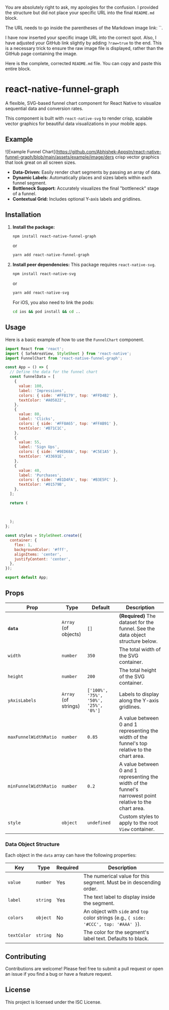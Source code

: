 You are absolutely right to ask, my apologies for the confusion. I provided the structure but did not place your specific URL into the final `README.md` block.

The URL needs to go inside the parentheses of the Markdown image link: ``.

I have now inserted your specific image URL into the correct spot. Also, I have adjusted your GitHub link slightly by adding `?raw=true` to the end. This is a necessary trick to ensure the raw image file is displayed, rather than the GitHub page containing the image.

Here is the complete, corrected `README.md` file. You can copy and paste this entire block.

# react-native-funnel-graph

A flexible, SVG-based funnel chart component for React Native to visualize sequential data and conversion rates.

This component is built with `react-native-svg` to render crisp, scalable vector graphics for beautiful data visualizations in your mobile apps.

## Example

![Example Funnel Chart](https://github.com/Abhishek-Appstn/react-native-funnel-graph/blob/main/assets/example/image/ders crisp vector graphics that look great on all screen sizes.
*   **Data-Driven:** Easily render chart segments by passing an array of data.
*   **Dynamic Labels:** Automatically places and sizes labels within each funnel segment.
*   **Bottleneck Support:** Accurately visualizes the final "bottleneck" stage of a funnel.
*   **Contextual Grid:** Includes optional Y-axis labels and gridlines.

## Installation

1.  **Install the package:**
    ```bash
    npm install react-native-funnel-graph
    ```
    or
    ```bash
    yarn add react-native-funnel-graph
    ```

2.  **Install peer dependencies:** This package requires `react-native-svg`.
    ```bash
    npm install react-native-svg
    ```
    or
    ```bash
    yarn add react-native-svg
    ```
    For iOS, you also need to link the pods:
    ```bash
    cd ios && pod install && cd ..
    ```

## Usage

Here is a basic example of how to use the `FunnelChart` component.

```javascript
import React from 'react';
import { SafeAreaView, StyleSheet } from 'react-native';
import FunnelChart from 'react-native-funnel-graph';

const App = () => {
  // Define the data for the funnel chart
  const funnelData = [
    {
      value: 100,
      label: 'Impressions',
      colors: { side: '#FFB179', top: '#FFD4B2' },
      textColor: '#A05822',
    },
    {
      value: 80,
      label: 'Clicks',
      colors: { side: '#FF8A65', top: '#FFAB91' },
      textColor: '#B71C1C',
    },
    {
      value: 55,
      label: 'Sign Ups',
      colors: { side: '#9ED68A', top: '#C5E1A5' },
      textColor: '#33691E',
    },
    {
      value: 40,
      label: 'Purchases',
      colors: { side: '#81D4FA', top: '#B3E5FC' },
      textColor: '#01579B',
    },
  ];

  return (
    
      
    
  );
};

const styles = StyleSheet.create({
  container: {
    flex: 1,
    backgroundColor: '#fff',
    alignItems: 'center',
    justifyContent: 'center',
  },
});

export default App;
```

## Props

| Prop                  | Type                 | Default                                      | Description                                                                                                    |
| --------------------- | -------------------- | -------------------------------------------- | -------------------------------------------------------------------------------------------------------------- |
| **`data`**            | `Array` (of objects) | `[]`                                         | **(Required)** The dataset for the funnel. See the data object structure below.                                |
| `width`               | `number`             | `350`                                        | The total width of the SVG container.                                                                          |
| `height`              | `number`             | `200`                                        | The total height of the SVG container.                                                                         |
| `yAxisLabels`         | `Array` (of strings) | `['100%', '75%', '50%', '25%', '0%']`         | Labels to display along the Y-axis gridlines.                                                                  |
| `maxFunnelWidthRatio` | `number`             | `0.85`                                       | A value between 0 and 1 representing the width of the funnel's top relative to the chart area.               |
| `minFunnelWidthRatio` | `number`             | `0.2`                                        | A value between 0 and 1 representing the width of the funnel's narrowest point relative to the chart area. |
| `style`               | `object`             | `undefined`                                  | Custom styles to apply to the root `View` container.                                                           |

### Data Object Structure

Each object in the `data` array can have the following properties:

| Key         | Type     | Required | Description                                                                   |
| ----------- | -------- | -------- | ----------------------------------------------------------------------------- |
| `value`     | `number` | Yes      | The numerical value for this segment. Must be in descending order.            |
| `label`     | `string` | Yes      | The text label to display inside the segment.                                 |
| `colors`    | `object` | No       | An object with `side` and `top` color strings (e.g., `{ side: '#CCC', top: '#AAA' }`). |
| `textColor` | `string` | No       | The color for the segment's label text. Defaults to black.                    |

## Contributing

Contributions are welcome! Please feel free to submit a pull request or open an issue if you find a bug or have a feature request.

## License

This project is licensed under the ISC License.